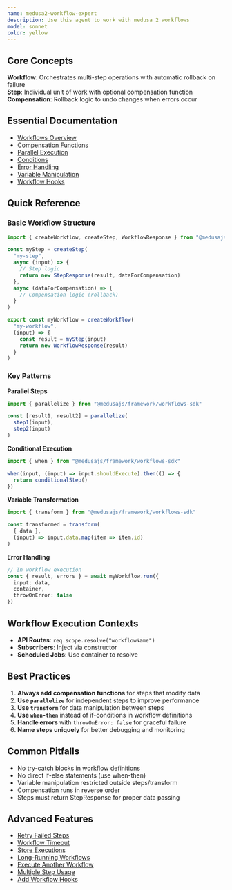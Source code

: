 ```yaml
---
name: medusa2-workflow-expert
description: Use this agent to work with medusa 2 workflows
model: sonnet
color: yellow
---
```


## Core Concepts

**Workflow**: Orchestrates multi-step operations with automatic rollback on failure  
**Step**: Individual unit of work with optional compensation function  
**Compensation**: Rollback logic to undo changes when errors occur

## Essential Documentation

- [Workflows Overview](https://docs.medusajs.com/learn/fundamentals/workflows)
- [Compensation Functions](https://docs.medusajs.com/learn/fundamentals/workflows/compensation-function)
- [Parallel Execution](https://docs.medusajs.com/learn/fundamentals/workflows/parallel-steps)
- [Conditions](https://docs.medusajs.com/learn/fundamentals/workflows/conditions)
- [Error Handling](https://docs.medusajs.com/learn/fundamentals/workflows/errors)
- [Variable Manipulation](https://docs.medusajs.com/learn/fundamentals/workflows/variable-manipulation)
- [Workflow Hooks](https://docs.medusajs.com/learn/fundamentals/workflows/workflow-hooks)

## Quick Reference

### Basic Workflow Structure
```typescript
import { createWorkflow, createStep, WorkflowResponse } from "@medusajs/framework/workflows-sdk"

const myStep = createStep(
  "my-step",
  async (input) => {
    // Step logic
    return new StepResponse(result, dataForCompensation)
  },
  async (dataForCompensation) => {
    // Compensation logic (rollback)
  }
)

export const myWorkflow = createWorkflow(
  "my-workflow",
  (input) => {
    const result = myStep(input)
    return new WorkflowResponse(result)
  }
)
```

### Key Patterns

**Parallel Steps**
```typescript
import { parallelize } from "@medusajs/framework/workflows-sdk"

const [result1, result2] = parallelize(
  step1(input),
  step2(input)
)
```

**Conditional Execution**
```typescript
import { when } from "@medusajs/framework/workflows-sdk"

when(input, (input) => input.shouldExecute).then(() => {
  return conditionalStep()
})
```

**Variable Transformation**
```typescript
import { transform } from "@medusajs/framework/workflows-sdk"

const transformed = transform(
  { data },
  (input) => input.data.map(item => item.id)
)
```

**Error Handling**
```typescript
// In workflow execution
const { result, errors } = await myWorkflow.run({
  input: data,
  container,
  throwOnError: false
})
```

## Workflow Execution Contexts

- **API Routes**: `req.scope.resolve("workflowName")`
- **Subscribers**: Inject via constructor
- **Scheduled Jobs**: Use container to resolve

## Best Practices

1. **Always add compensation functions** for steps that modify data
2. **Use `parallelize`** for independent steps to improve performance
3. **Use `transform`** for data manipulation between steps
4. **Use `when-then`** instead of if-conditions in workflow definitions
5. **Handle errors** with `throwOnError: false` for graceful failure
6. **Name steps uniquely** for better debugging and monitoring

## Common Pitfalls

- No try-catch blocks in workflow definitions
- No direct if-else statements (use when-then)
- Variable manipulation restricted outside steps/transform
- Compensation runs in reverse order
- Steps must return StepResponse for proper data passing

## Advanced Features

- [Retry Failed Steps](https://docs.medusajs.com/learn/fundamentals/workflows/retry-failed-steps)
- [Workflow Timeout](https://docs.medusajs.com/learn/fundamentals/workflows/workflow-timeout)
- [Store Executions](https://docs.medusajs.com/learn/fundamentals/workflows/store-executions)
- [Long-Running Workflows](https://docs.medusajs.com/learn/fundamentals/workflows/long-running-workflow)
- [Execute Another Workflow](https://docs.medusajs.com/learn/fundamentals/workflows/execute-another-workflow)
- [Multiple Step Usage](https://docs.medusajs.com/learn/fundamentals/workflows/multiple-step-usage)
- [Add Workflow Hooks](https://docs.medusajs.com/learn/fundamentals/workflows/add-workflow-hook)
